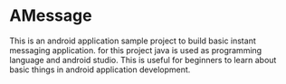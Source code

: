 # AMessage
 This is an android application sample project to build basic instant messaging application. for this project java is used as programming language and android studio. This is useful for beginners to learn about basic things in android application development. 
